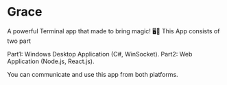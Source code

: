 # Grace
A powerful Terminal app that made to bring magic! 🖥🎇
This App consists of two part

Part1: Windows Desktop Application (C#, WinSocket).
Part2: Web Application (Node.js, React.js).

You can communicate and use this app from both platforms.

